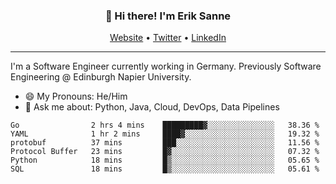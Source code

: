 <h3 align="center">👋 Hi there! I'm Erik Sanne</h3>
<p align="center">
  <a href="https://eriksanne.com">Website</a> •
  <a href="https://twitter.com/ErikKonradSanne">Twitter</a> •
  <a href="https://www.linkedin.com/in/eriksanne/">LinkedIn</a>
</p>

---
I'm a Software Engineer currently working in Germany. Previously Software Engineering @ Edinburgh Napier University.

- 😄 My Pronouns: He/Him
- 💬 Ask me about: Python, Java, Cloud, DevOps, Data Pipelines

<!--START_SECTION:waka-->

```text
Go                2 hrs 4 mins    █████████▓░░░░░░░░░░░░░░░   38.36 %
YAML              1 hr 2 mins     ████▓░░░░░░░░░░░░░░░░░░░░   19.32 %
protobuf          37 mins         ███░░░░░░░░░░░░░░░░░░░░░░   11.56 %
Protocol Buffer   23 mins         █▓░░░░░░░░░░░░░░░░░░░░░░░   07.32 %
Python            18 mins         █▒░░░░░░░░░░░░░░░░░░░░░░░   05.65 %
SQL               18 mins         █▒░░░░░░░░░░░░░░░░░░░░░░░   05.61 %
```

<!--END_SECTION:waka-->
